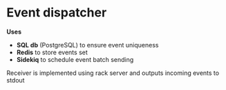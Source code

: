 # Event dispatcher

**Uses**

 - **SQL db** (PostgreSQL) to ensure event uniqueness
 - **Redis** to store events set
 - **Sidekiq** to schedule event batch sending

 Receiver is implemented using rack server and outputs incoming events to stdout
